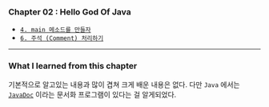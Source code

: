 
### Chapter 02 : Hello God Of Java

- [`4. main 메소드를 만들자`](./section_04_06.md#4-main-메소드를-만들자)
- [`6. 주석 (Comment) 처리하기`](./section_04_06.md#6-주석-comment-처리하기)

---

### What I learned from this chapter

기본적으로 알고있는 내용과 많이 겹쳐 크게 배운 내용은 없다. 다만 `Java` 에서는 [`JavaDoc`](https://en.wikipedia.org/wiki/Javadoc) 이라는 문서화 프로그램이 있다는 걸 알게되었다.
